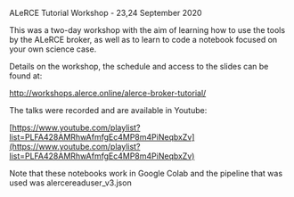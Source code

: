 ALeRCE Tutorial Workshop - 23,24 September 2020

This was a two-day workshop with the aim of learning how to use the tools by the ALeRCE broker, as well as to learn to code a notebook focused on your own science case.

Details on the workshop, the schedule and access to the slides can be found at:

http://workshops.alerce.online/alerce-broker-tutorial/

The talks were recorded and are available in Youtube:

[https://www.youtube.com/playlist?list=PLFA428AMRhwAfmfgEc4MP8m4PiNeqbxZv](https://www.youtube.com/playlist?list=PLFA428AMRhwAfmfgEc4MP8m4PiNeqbxZv)


Note that these notebooks work in Google Colab and the pipeline that was used was alercereaduser_v3.json
